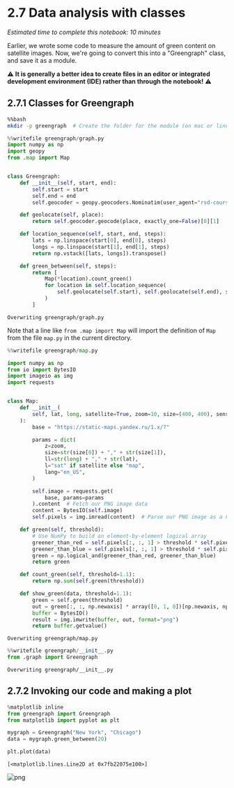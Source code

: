 # 2.7 Data analysis with classes

*Estimated time to complete this notebook: 10 minutes*

Earlier, we wrote some code to measure the amount of green content on satellite images.
Now, we're going to convert this into a "Greengraph" class, and save it as a module.

⚠️ **It is generally a better idea to create files in an editor or integrated development environment (IDE) rather than through the notebook!** ⚠️

## 2.7.1 Classes for Greengraph


```bash
%%bash
mkdir -p greengraph  # Create the folder for the module (on mac or linux)
```


```python
%%writefile greengraph/graph.py
import numpy as np
import geopy
from .map import Map


class Greengraph:
    def __init__(self, start, end):
        self.start = start
        self.end = end
        self.geocoder = geopy.geocoders.Nominatim(user_agent="rsd-course")

    def geolocate(self, place):
        return self.geocoder.geocode(place, exactly_one=False)[0][1]

    def location_sequence(self, start, end, steps):
        lats = np.linspace(start[0], end[0], steps)
        longs = np.linspace(start[1], end[1], steps)
        return np.vstack([lats, longs]).transpose()

    def green_between(self, steps):
        return [
            Map(*location).count_green()
            for location in self.location_sequence(
                self.geolocate(self.start), self.geolocate(self.end), steps
            )
        ]
```

    Overwriting greengraph/graph.py


Note that a line like `from .map import Map` will import the definition of `Map` from the file `map.py` in the current directory.


```python
%%writefile greengraph/map.py

import numpy as np
from io import BytesIO
import imageio as img
import requests


class Map:
    def __init__(
        self, lat, long, satellite=True, zoom=10, size=(400, 400), sensor=False
    ):
        base = "https://static-maps.yandex.ru/1.x/?"

        params = dict(
            z=zoom,
            size=str(size[0]) + "," + str(size[1]),
            ll=str(long) + "," + str(lat),
            l="sat" if satellite else "map",
            lang="en_US",
        )

        self.image = requests.get(
            base, params=params
        ).content  # Fetch our PNG image data
        content = BytesIO(self.image)
        self.pixels = img.imread(content)  # Parse our PNG image as a numpy array

    def green(self, threshold):
        # Use NumPy to build an element-by-element logical array
        greener_than_red = self.pixels[:, :, 1] > threshold * self.pixels[:, :, 0]
        greener_than_blue = self.pixels[:, :, 1] > threshold * self.pixels[:, :, 2]
        green = np.logical_and(greener_than_red, greener_than_blue)
        return green

    def count_green(self, threshold=1.1):
        return np.sum(self.green(threshold))

    def show_green(data, threshold=1.1):
        green = self.green(threshold)
        out = green[:, :, np.newaxis] * array([0, 1, 0])[np.newaxis, np.newaxis, :]
        buffer = BytesIO()
        result = img.imwrite(buffer, out, format="png")
        return buffer.getvalue()
```

    Overwriting greengraph/map.py



```python
%%writefile greengraph/__init__.py
from .graph import Greengraph
```

    Overwriting greengraph/__init__.py


## 2.7.2 Invoking our code and making a plot


```python
%matplotlib inline
from greengraph import Greengraph
from matplotlib import pyplot as plt

mygraph = Greengraph("New York", "Chicago")
data = mygraph.green_between(20)
```


```python
plt.plot(data)
```




    [<matplotlib.lines.Line2D at 0x7fb22075e100>]





![png](/Users/lbokeria/Documents/hack_week_2023/reginald/data_processing/rse_course_modules/module02_intermediate_python/02_07_data_analysis_with_classes_12_1.png)
